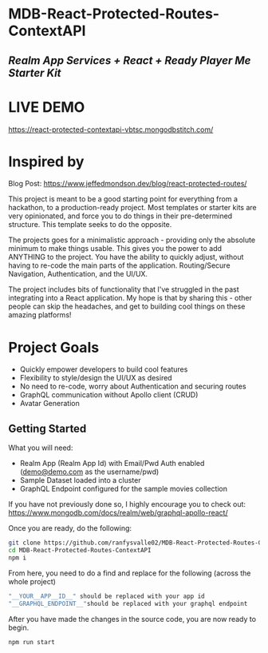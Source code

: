 # MDB-React-Protected-Routes-ContextAPI
## _Realm App Services + React + Ready Player Me Starter Kit_

# LIVE DEMO 
https://react-protected-contextapi-vbtsc.mongodbstitch.com/

# Inspired by 
Blog Post: https://www.jeffedmondson.dev/blog/react-protected-routes/

This project is meant to be a good starting point for everything from a hackathon, to a production-ready project. Most templates or starter kits are very opinionated, and force you to do things in their pre-determined structure. This template seeks to do the opposite. 

The projects goes for a minimalistic approach - providing only the absolute minimum to make things usable. This gives you the power to add ANYTHING to the project. You have the ability to quickly adjust, without having to re-code the main parts of the application. Routing/Secure Navigation, Authentication, and the UI/UX. 

The project includes bits of functionality that I've struggled in the past integrating into a React application. My hope is that by sharing this - other people can skip the headaches, and get to building cool things on these amazing platforms!

# Project Goals
- Quickly empower developers to build cool features
- Flexibility to style/design the UI/UX as desired
- No need to re-code, worry about Authentication and securing routes
- GraphQL communication without Apollo client (CRUD)
- Avatar Generation 

## Getting Started

What you will need:
- Realm App (Realm App Id) with Email/Pwd Auth enabled (demo@demo.com as the username/pwd)
- Sample Dataset loaded into a cluster
- GraphQL Endpoint configured for the sample movies collection

If you have not previously done so, I highly encourage you to check out:
https://www.mongodb.com/docs/realm/web/graphql-apollo-react/

Once you are ready, do the following:
```sh
git clone https://github.com/ranfysvalle02/MDB-React-Protected-Routes-ContextAPI.git
cd MDB-React-Protected-Routes-ContextAPI
npm i
```

From here, you need to do a find and replace for the following (across the whole project)

```sh
"__YOUR__APP__ID__" should be replaced with your app id
"__GRAPHQL_ENDPOINT__"should be replaced with your graphql endpoint
```

After you have made the changes in the source code, you are now ready to begin.
```sh
npm run start
```

